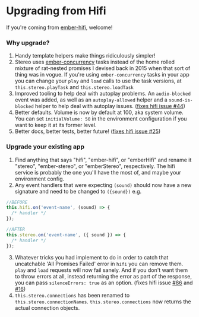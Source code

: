# Upgrading from Hifi

If you're coming from [ember-hifi](http://github.com/nypublicradio/ember-hifi), welcome!

### Why upgrade?

1. Handy template helpers make things ridiculously simpler!
2. Stereo uses [ember-concurrency](http://ember-concurrency.com) tasks instead of the home rolled mixture of rat-nested promises I devised back in 2015 when that sort of thing was in vogue. If you're using `ember-concurrency` tasks in your app you can change your `play` and `load` calls to use the task versions, at `this.stereo.playTask` and `this.stereo.loadTask`
3. Improved tooling to help deal with autoplay problems. An `audio-blocked` event was added, as well as an `autoplay-allowed` helper and a `sound-is-blocked` helper to help deal with autoplay issues. ([fixes hifi issue #44](https://github.com/nypublicradio/ember-hifi/issues/44))
4. Better defaults. Volume is now by default at 100, aka system volume. You can set `initialVolume: 50` in the environment configuration if you want to keep it at its former level.
5. Better docs, better tests, better future! ([fixes hifi issue #25](https://github.com/nypublicradio/ember-hifi/issues/25))

### Upgrade your existing app

1. Find anything that says "hifi", "ember-hifi", or "emberHifi" and rename it "stereo", "ember-stereo", or "emberStereo", respectively. The hifi service is probably the one you'll have the most of, and maybe your environment config.
2. Any event handlers that were expecting `(sound)` should now have a new signature and need to be changed to `({sound})`
   e.g.

  ```js
  //BEFORE
  this.hifi.on('event-name', (sound) => {
    /* handler */
  });

  //AFTER
  this.stereo.on('event-name', ({ sound }) => {
    /* handler */
  });
  ```

3. Whatever tricks you had implement to do in order to catch that uncatchable 'All Promises Failed' error in `hifi` you can remove them. `play` and `load` requests will now fail sanely. And if you don't want them to throw errors at all, instead returning the error as part of the response, you can pass `silenceErrors: true` as an option. (fixes hifi issue [#86](https://github.com/nypublicradio/ember-hifi/issues/86) and [#16](https://github.com/nypublicradio/ember-hifi/issues/16))
4. `this.stereo.connections` has been renamed to `this.stereo.connectionNames`. `this.stereo.connections` now returns the actual connection objects.
